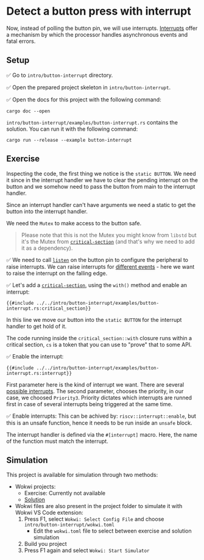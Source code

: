 # Detect a button press with interrupt

Now, instead of polling the button pin, we will use interrupts. [Interrupts] offer a mechanism by which the processor handles asynchronous events and fatal errors.


## Setup

✅ Go to `intro/button-interrupt` directory.

✅ Open the prepared project skeleton in `intro/button-interrupt`.

✅ Open the docs for this project with the following command:

```
cargo doc --open
```

`intro/button-interrupt/examples/button-interrupt.rs` contains the solution. You can run it with the following command:

```shell
cargo run --release --example button-interrupt
```

## Exercise

Inspecting the code, the first thing we notice is the `static BUTTON`. We need it since in the interrupt handler we have to clear the pending interrupt on the button and we somehow need to pass the button from main to the interrupt handler.

Since an interrupt handler can't have arguments we need a static to get the button into the interrupt handler.

We need the `Mutex` to make access to the button safe.

> Please note that this is not the Mutex you might know from `libstd` but it's the Mutex from [`critical-section`] (and that's why we need to add it as a dependency).

✅ We need to call [`listen`][listen] on the button pin to configure the peripheral to raise interrupts. We can raise interrupts for [different events][events] - here we want to raise the interrupt on the falling edge.

✅ Let's add a [`critical-section`], using the `with()` method and enable an interrupt:

```rust,ignore
{{#include ../../intro/button-interrupt/examples/button-interrupt.rs:critical_section}}
```
In this line we move our button into the `static BUTTON` for the interrupt handler to get hold of it.

The code running inside the `critical_section::with` closure runs within a critical section,
`cs` is a token that you can use to "prove" that to some API.

✅ Enable the interrupt:

```rust,ignore
{{#include ../../intro/button-interrupt/examples/button-interrupt.rs:interrupt}}
```

First parameter here is the kind of interrupt we want. There are several [possible interrupts].
The second parameter, chooses the priority, in our case, we choosed `Priority3`. Priority dictates which interrupts are runned first in case of several interrupts being triggered at the same time.

✅ Enable interrupts: This can be achived by: `riscv::interrupt::enable`, but this is an unsafe
function, hence it needs to be run inside an `unsafe` block.

The interrupt handler is defined via the `#[interrupt]` macro.
Here, the name of the function must match the interrupt.

[listen]: https://docs.esp-rs.org/esp-hal/esp-hal/0.16.1/esp32c3/esp_hal/gpio/trait.Pin.html#method.listen
[Interrupts]: https://docs.rust-embedded.org/book/start/interrupts.html
[`critical-section`]: https://crates.io/crates/critical-section
[possible interrupts]: https://docs.esp-rs.org/esp-hal/esp-hal/0.16.1/esp32c3/esp32c3/enum.Interrupt.html
[events]: https://docs.esp-rs.org/esp-hal/esp-hal/0.16.1/esp32c3/esp_hal/gpio/enum.Event.html

## Simulation

This project is available for simulation through two methods:
- Wokwi projects:
  - Exercise: Currently not available
  - [Solution](https://wokwi.com/projects/382723722184136705?build-cache=disable)
- Wokwi files are also present in the project folder to simulate it with Wokwi VS Code extension:
   1. Press F1, select `Wokwi: Select Config File` and choose `intro/button-interrupt/wokwi.toml`
      - Edit the `wokwi.toml` file to select between exercise and solution simulation
   2. Build you project
   3. Press F1 again and select `Wokwi: Start Simulator`
